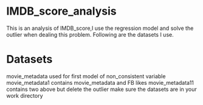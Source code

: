 # IMDB_score_analysis
This is an analysis of IMDB_score,I use the regression model and solve the outlier when dealing this problem. Following are the datasets I use.
# Datasets
movie_metadata used for first model of non_consistent variable
movie_metadata1 contains movie_metadata and FB likes
movie_metadata11 contains two above but delete the outlier
make sure the datasets are in your work directory
